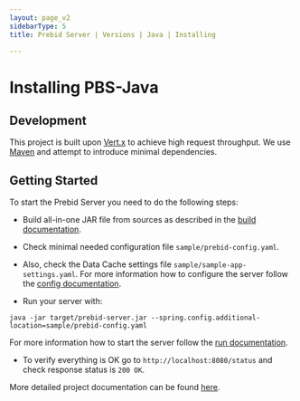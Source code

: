 ```yaml
---
layout: page_v2
sidebarType: 5
title: Prebid Server | Versions | Java | Installing

---
```


# Installing PBS-Java

## Development

This project is built upon [Vert.x](http://vertx.io) to achieve high request throughput.
We use [Maven](https://maven.apache.org) and attempt to introduce minimal dependencies.

## Getting Started

To start the Prebid Server you need to do the following steps:
- Build all-in-one JAR file from sources as described in the [build documentation](https://github.com/rubicon-project/prebid-server-java/blob/master/docs/build.md).
- Check minimal needed configuration file `sample/prebid-config.yaml`.
- Also, check the Data Cache settings file `sample/sample-app-settings.yaml`.
For more information how to configure the server follow the [config documentation](https://github.com/rubicon-project/prebid-server-java/blob/master/docs/config.md).

- Run your server with:
```
java -jar target/prebid-server.jar --spring.config.additional-location=sample/prebid-config.yaml
```
For more information how to start the server follow the [run documentation](https://github.com/rubicon-project/prebid-server-java/blob/master/docs/run.md).

- To verify everything is OK go to `http://localhost:8080/status` and check response status is `200 OK`.

More detailed project documentation can be found [here](https://github.com/rubicon-project/prebid-server-java/blob/master/docs/TOC.md).
